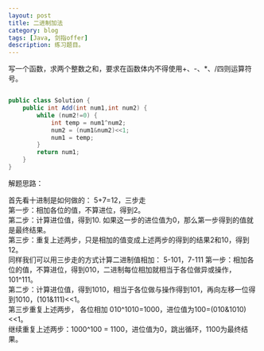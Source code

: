 ```yaml
---
layout: post
title: 二进制加法
category: blog
tags: [Java, 剑指offer]
description: 练习题目。
---
```


  
写一个函数，求两个整数之和，要求在函数体内不得使用+、-、*、/四则运算符号。  


```java  

public class Solution {
    public int Add(int num1,int num2) {
        while (num2!=0) {
            int temp = num1^num2;
            num2 = (num1&num2)<<1;
            num1 = temp;
        }
        return num1;
    }
}  

```

解题思路：  

首先看十进制是如何做的： 5+7=12，三步走  
第一步：相加各位的值，不算进位，得到2。  
第二步：计算进位值，得到10. 如果这一步的进位值为0，那么第一步得到的值就是最终结果。  
第三步：重复上述两步，只是相加的值变成上述两步的得到的结果2和10，得到12。  
同样我们可以用三步走的方式计算二进制值相加： 5-101，7-111   第一步：相加各位的值，不算进位，得到010，二进制每位相加就相当于各位做异或操作，101^111。  
第二步：计算进位值，得到1010，相当于各位做与操作得到101，再向左移一位得到1010，(101&111)<<1。  
第三步重复上述两步， 各位相加 010^1010=1000，进位值为100=(010&1010)<<1。  
继续重复上述两步：1000^100 = 1100，进位值为0，跳出循环，1100为最终结果。  
